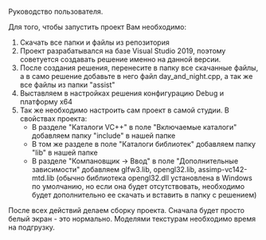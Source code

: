 Руководство пользователя.

Для того, чтобы запустить проект Вам необходимо:
1. Скачать все папки и файлы из репозитория
2. Проект разрабатывался на базе Visual Studio 2019, поэтому советуется создавать решение именно на данной версии.
3. После создания решения, перенесите в папку все скачанные файлы, а в само решение добавьте в него файл day_and_night.cpp, а так же все файлы из папки "assist"
4. Выставляем в настройках решения конфигурацию Debug и платформу х64 
5. Так же необходимо настроить сам проект в самой студии. В свойствах проекта:
	- В разделе "Каталоги VC++" в поле "Включаемые каталоги" добавляем папку "include" в нашей папке
	- В том же разделе в поле "Каталоги библиотек" добавляем папку "lib" в нашей папке
	- В разделе "Компановщик -> Ввод" в поле "Дополнительные зависимости" добавляем glfw3.lib, opengl32.lib, assimp-vc142-mtd.lib (обычно библиотека opengl32.dll установлена в Windows по умолчанию, но если она будет отсутствовать, необходимо будет дополнительно ее скачать и вставить в папку с решением)

После всех действий делаем сборку проекта. Сначала будет просто белый экран - это нормально. Моделями текстурам необходимо время на подгрузку.